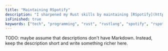 ```yaml
---
title: "Maintaining RSpotify"
description: "I sharpened my Rust skills by maintaining [RSpotify](https://github.com/ramsayleung/rspotify), a crate providing complete bindings for [Spotify's Web API](https://developer.spotify.com/documentation/web-api). My work includes reducing bloat, adding features and improving its performance."
isFinished: true
keywords: ["tech", "programming", "rust", "rustlang", "spotify", "rspotify", "open source", "contributor", "web api", "rest", "client"]
---
```


TODO: maybe assume that descriptions don't have Markdown. Instead, keep the description short and write something richer here.
